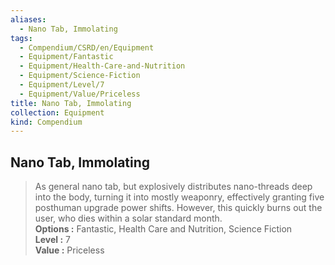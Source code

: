 ```yaml
---
aliases:
  - Nano Tab, Immolating
tags:
  - Compendium/CSRD/en/Equipment
  - Equipment/Fantastic
  - Equipment/Health-Care-and-Nutrition
  - Equipment/Science-Fiction
  - Equipment/Level/7
  - Equipment/Value/Priceless
title: Nano Tab, Immolating
collection: Equipment
kind: Compendium
---
```

## Nano Tab, Immolating  
  
>As general nano tab, but explosively distributes nano-threads deep into the body, turning it into mostly weaponry, effectively granting five posthuman upgrade power shifts. However, this quickly burns out the user, who dies within a solar standard month.  
> **Options :** Fantastic, Health Care and Nutrition, Science Fiction  
> **Level :** 7  
> **Value :** Priceless